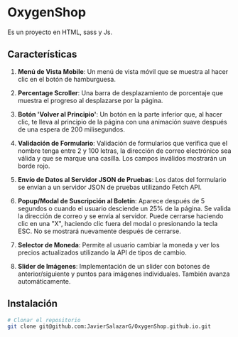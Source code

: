 # OxygenShop

Es un proyecto en HTML, sass y Js.

## Características

1. **Menú de Vista Mobile**: Un menú de vista móvil que se muestra al hacer clic en el botón de hamburguesa.

2. **Percentage Scroller**: Una barra de desplazamiento de porcentaje que muestra el progreso al desplazarse por la página.

3. **Botón 'Volver al Principio'**: Un botón en la parte inferior que, al hacer clic, te lleva al principio de la página con una animación suave después de una espera de 200 milisegundos.

4. **Validación de Formulario**: Validación de formularios que verifica que el nombre tenga entre 2 y 100 letras, la dirección de correo electrónico sea válida y que se marque una casilla. Los campos inválidos mostrarán un borde rojo.

5. **Envío de Datos al Servidor JSON de Pruebas**: Los datos del formulario se envían a un servidor JSON de pruebas utilizando Fetch API.

6. **Popup/Modal de Suscripción al Boletín**: Aparece después de 5 segundos o cuando el usuario desciende un 25% de la página. Se valida la dirección de correo y se envía al servidor. Puede cerrarse haciendo clic en una "X", haciendo clic fuera del modal o presionando la tecla ESC. No se mostrará nuevamente después de cerrarse.

7. **Selector de Moneda**: Permite al usuario cambiar la moneda y ver los precios actualizados utilizando la API de tipos de cambio.

8. **Slider de Imágenes**: Implementación de un slider con botones de anterior/siguiente y puntos para imágenes individuales. También avanza automáticamente.

## Instalación

```bash
# Clonar el repositorio
git clone git@github.com:JavierSalazarG/OxygenShop.github.io.git
